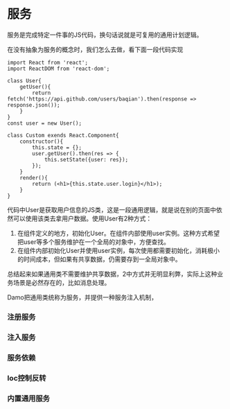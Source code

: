 # 服务

服务是完成特定一件事的JS代码，换句话说就是可复用的通用计划逻辑。

在没有抽象为服务的概念时，我们怎么去做，看下面一段代码实现

```
import React from 'react';
import ReactDOM from 'react-dom';

class User{
    getUser(){
        return fetch('https://api.github.com/users/baqian').then(response => response.json());
    }
}
const user = new User();

class Custom exends React.Component{
    constructor(){
        this.state = {};
        user.getUser().then(res => {
            this.setState({user: res});
        });
    }
    render(){
        return (<h1>{this.state.user.login}</h1>);
    }
}
```

代码中User是获取用户信息的JS类，这是一段通用逻辑，就是说在别的页面中依然可以使用该类去拿用户数据。使用User有2种方式：

1. 在组件定义的地方，初始化User。在组件内部使用user实例。这种方式希望把user等多个服务维护在一个全局的对象中，方便查找。
2. 在组件内部初始化User并使用user实例，每次使用都需要初始化，消耗极小的时间成本，但如果有共享数据，仍需要存到一全局对象中。

总结起来如果通用类不需要维护共享数据，2中方式并无明显利弊，实际上这种业务场景是必然存在的，比如消息处理。

Damo把通用类统称为服务，并提供一种服务注入机制，

### 注册服务

### 注入服务

### 服务依赖

### Ioc控制反转

### 内置通用服务



